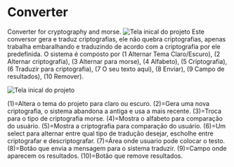 # Converter
Converter for cryptography and morse.
![Tela inical do projeto](https://github.com/SetsuoBeppu/Converter/assets/116849375/b98977cb-16ac-4b50-9e51-65c07ba6f86d)
Este conversor gera e traduz criptografias, ele não quebra criptografias, apenas trabalha embaralhando e traduzindo de acordo com a criptografia por ele predefinida.
O sistema é composto por (1 Alternar Tema Claro/Escuro), (2 Alternar criptografia), (3 Alternar para morse), (4 Alfabeto), (5 Criptografia), (6 Traduzir para criptografia), (7 O seu texto aqui), (8 Enviar), (9 Campo de resultados), (10 Remover).

![Tela inical do projeto](https://github.com/SetsuoBeppu/Converter/assets/116849375/958e4e34-06a2-4712-bab9-0e1bd1aeb657)

(1)=Altera o tema do projeto para claro ou escuro.
(2)=Gera uma nova criptografia, o sistema abandona a antiga e usa a mais recente.
(3)=Troca para o tipo de criptografia morse.
(4)=Mostra o alfabeto para comparação do usuário.
(5)=Mostra a criptografia para comparação do usuário.
(6)=Um select para alternar entre qual tipo de tradução desejar, escholhe entre criptografar e descriptografar.
(7)=Área onde usuario pode colocar o testo.
(8)=Botão que envia a mensagem para o sistema traduzir.
(9)=Campo onde aparecem os resultados.
(10)=Botão que remove resultados.